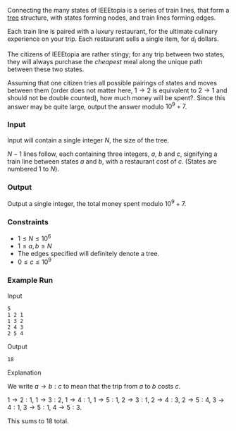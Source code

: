 Connecting the many states of IEEEtopia is a series of train lines, that form a [tree](https://en.wikipedia.org/wiki/Tree_(graph_theory)) structure, with states forming nodes, and train lines forming edges.

Each train line is paired with a luxury restaurant, for the ultimate culinary experience on your trip. Each restaurant sells a single item, for $d_i$ dollars.

The citizens of IEEEtopia are rather stingy; for any trip between two states, they will always purchase the *cheapest* meal along the unique path between these two states.

Assuming that one citizen tries all possible pairings of states and moves between them (order does not matter here, $1 \to 2$ is equivalent to  $2 \to 1$ and should not be double counted), how much money will be spent?. Since this answer may be quite large, output the answer modulo  $10^9+7$.

### Input

Input will contain a single integer $N$, the size of the tree.

 $N - 1$ lines follow, each containing three integers,  $a$, $b$ and $c$, signifying a train line between states $a$ and $b$, with a restaurant cost of $c$. (States are numbered $1$ to $N$).

### Output

Output a single integer, the total money spent modulo $10^9+7$.

### Constraints

* $1 \leq N \leq 10^6$ 
* $1 \leq a, b \leq N$ 
* The edges specified will definitely denote a tree.
* $0 \leq c \leq 10^9$

### Example Run

Input
```
5
1 2 1
1 3 2
2 4 3
2 5 4
```

Output
```
18
```

Explanation

We write $a \to b: c$ to mean that the trip from  $a$ to $b$ costs $c$.

 $1\to 2: 1$, $1\to 3: 2$, $1\to 4: 1$, $1\to 5: 1$, $2\to 3: 1$, $2\to 4: 3$, $2\to 5: 4$, $3\to 4: 1$, $3\to 5: 1$, $4\to 5: 3$.

 This sums to 18 total.
